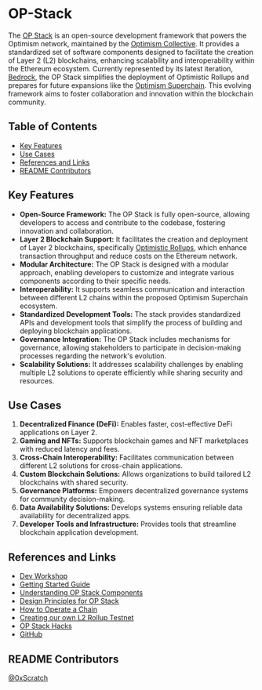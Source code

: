 # OP-Stack

The [OP Stack](https://docs.optimism.io/stack/getting-started) is an open-source development framework that powers the Optimism network, maintained by the [Optimism Collective](https://www.optimism.io/). It provides a standardized set of software components designed to facilitate the creation of Layer 2 (L2) blockchains, enhancing scalability and interoperability within the Ethereum ecosystem. Currently represented by its latest iteration, [Bedrock](https://blog.oplabs.co/introducing-optimism-bedrock/), the OP Stack simplifies the deployment of Optimistic Rollups and prepares for future expansions like the [Optimism Superchain](https://www.superchain.eco/). This evolving framework aims to foster collaboration and innovation within the blockchain community.

## Table of Contents

- [Key Features](#key-features)
- [Use Cases](#use-cases)
- [References and Links](#references-and-links)
- [README Contributors](#readme-contributors)

## Key Features

- **Open-Source Framework:** The OP Stack is fully open-source, allowing developers to access and contribute to the codebase, fostering innovation and collaboration.
- **Layer 2 Blockchain Support:** It facilitates the creation and deployment of Layer 2 blockchains, specifically [Optimistic Rollups](https://docs.optimism.io/stack/protocol/rollup/overview), which enhance transaction throughput and reduce costs on the Ethereum network.
- **Modular Architecture:** The OP Stack is designed with a modular approach, enabling developers to customize and integrate various components according to their specific needs.
- **Interoperability:** It supports seamless communication and interaction between different L2 chains within the proposed Optimism Superchain ecosystem.
- **Standardized Development Tools:** The stack provides standardized APIs and development tools that simplify the process of building and deploying blockchain applications.
- **Governance Integration:** The OP Stack includes mechanisms for governance, allowing stakeholders to participate in decision-making processes regarding the network's evolution.
- **Scalability Solutions:** It addresses scalability challenges by enabling multiple L2 solutions to operate efficiently while sharing security and resources.

## Use Cases

1. **Decentralized Finance (DeFi):** Enables faster, cost-effective DeFi applications on Layer 2.
2. **Gaming and NFTs:** Supports blockchain games and NFT marketplaces with reduced latency and fees.
3. **Cross-Chain Interoperability:** Facilitates communication between different L2 solutions for cross-chain applications.
4. **Custom Blockchain Solutions:** Allows organizations to build tailored L2 blockchains with shared security.
5. **Governance Platforms:** Empowers decentralized governance systems for community decision-making.
6. **Data Availability Solutions:** Develops systems ensuring reliable data availability for decentralized apps.
7. **Developer Tools and Infrastructure:** Provides tools that streamline blockchain application development.

## References and Links

- [Dev Workshop](https://www.youtube.com/watch?v=P1hbS8tVMfw)
- [Getting Started Guide](https://docs.optimism.io/stack/explainer)
- [Understanding OP Stack Components](https://docs.optimism.io/stack/components)
- [Design Principles for OP Stack](https://docs.optimism.io/stack/design-principles)
- [How to Operate a Chain](https://docs.optimism.io/builders/chain-operators/self-hosted)
- [Creating our own L2 Rollup Testnet](https://docs.optimism.io/builders/chain-operators/tutorials/create-l2-rollup)
- [OP Stack Hacks](https://docs.optimism.io/builders/chain-operators/hacks/overview)
- [GitHub](https://github.com/ethereum-optimism)

## README Contributors

[@0xScratch](https://github.com)
